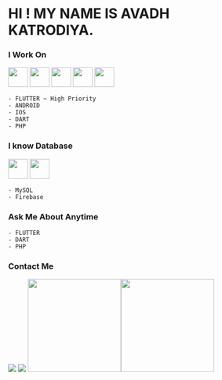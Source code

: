# HI ! MY NAME IS AVADH KATRODIYA.
### I Work On
<code><img height="40" src="https://cdn-images-1.medium.com/max/1200/1*5-aoK8IBmXve5whBQM90GA.png"></code>
<code><img height="40" src="https://avatars.githubusercontent.com/u/1609975?s=280&v=4"></code>
<code><img height="40" src="https://upload.wikimedia.org/wikipedia/commons/thumb/6/64/Android_logo_2019_%28stacked%29.svg/1200px-Android_logo_2019_%28stacked%29.svg.png"></code>
<code><img height="40" src="https://upload.wikimedia.org/wikipedia/en/thumb/3/30/Java_programming_language_logo.svg/1200px-Java_programming_language_logo.svg.png"></code>
<code><img height="40" src="https://upload.wikimedia.org/wikipedia/commons/thumb/2/27/PHP-logo.svg/1200px-PHP-logo.svg.png"></code>
```
- FLUTTER ~ High Priority
- ANDROID
- IOS
- DART
- PHP
```
### I know Database
<code><img height="40" src="https://lintel-blogs-static-files.s3.amazonaws.com/wp-content/uploads/2021/06/01092052/MySQL-Logo.wine_.png"></code>
<code><img height="40" src="https://miro.medium.com/max/300/1*R4c8lHBHuH5qyqOtZb3h-w.png"></code>
```
- MySQL
- Firebase
```
### Ask Me About Anytime
```
- FLUTTER
- DART
- PHP
```
### Contact Me
<a href="https://mail.google.com/mail/u/0/#inbox"><img src="http://img.shields.io/badge/Gmail-adkatrodiya11@gmail.com-red?style=for-the-badge&logo=Gmail"></a>
<a href="https://mail.linkedin.com"><img src="http://img.shields.io/badge/ID-avdhkatrodiya-red?style=for-the-badge&logo=Gmail"></a>
<img height="190" src="https://github-readme-stats.vercel.app/api/top-langs/?username=avadhkatrodiya&theme=dark&hide_langs_below=1&layout=compact" /><img height="190" src="https://github-readme-stats.vercel.app/api?username=hardik2197&&show_icons=true&title_color=fff&icon_color=bb2acf&text_color=daf7dc&bg_color=151515" />
